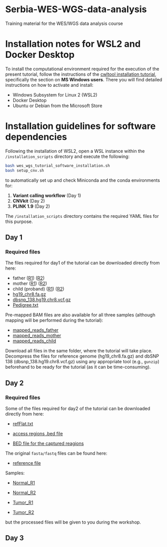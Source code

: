 # Serbia-WES-WGS-data-analysis
Training material for the WES/WGS data analysis course

# Installation notes for WSL2 and Docker Desktop

To install the computational environment required for the execution of the present tutorial, follow the instructions of the [cwltool installation tutorial](https://github.com/common-workflow-language/cwltool), specifically the section on **MS Windows users**. There you will find detailed instructions on how to activate and install:

- Windows Subsystem for Linux 2 (WSL2)
- Docker Desktop
- Ubuntu or Debian from the Microsoft Store

# Installation guidelines for software dependencies
Following the installation of WSL2, open a WSL instance within the `/installation_scripts` directory and execute the following:

```bash
bash wes_wgs_tutorial_software_installation.sh
bash setup_cnv.sh
```

to automatically set up and check Miniconda and the conda environments for: 

1. **Variant calling workflow** (Day 1)
2. **CNVkit** (Day 2)
3. **PLINK 1.9** (Day 2)

The `/installation_scripts` directory contains the required YAML files for this purpose.

## Day 1 

### Required files

The files required for day1 of the tutorial can be downloaded directly from here:

- father ([R1](https://zenodo.org/record/3243160/files/father_R1.fq.gz?download=1)) ([R2](https://zenodo.org/record/3243160/files/father_R2.fq.gz?download=1))
- mother ([R1](https://zenodo.org/record/3243160/files/mother_R1.fq.gz?download=1)) ([R2](https://zenodo.org/record/3243160/files/mother_R2.fq.gz?download=1))
- child (proband) ([R1](https://zenodo.org/record/3243160/files/proband_R1.fq.gz?download=1)) ([R2](https://zenodo.org/record/3243160/files/proband_R2.fq.gz?download=1))
- [hg19_chr8.fa.gz](https://zenodo.org/record/3243160/files/hg19_chr8.fa.gz?download=1)
- [dbsnp_138.hg19.chr8.vcf.gz](https://zenodo.org/record/3243160/files/dbsnp_138.hg19.chr8.vcf.gz?download=1)
- [Pedigree.txt](https://zenodo.org/record/3243160/files/Pedigree.txt?download=1)

Pre-mapped BAM files are also available for all three samples (although mapping will be performed during the tutorial):

- [mapped_reads_father](https://zenodo.org/record/3243160/files/mapped_reads_father.bam?download=1)
- [mapped_reads_mother](https://zenodo.org/record/3243160/files/mapped_reads_mother.bam?download=1)
- [mapped_reads_child](https://zenodo.org/record/3243160/files/mapped_reads_proband.bam?download=1)

Download all files in the same folder, where the tutorial will take place. Decompress the files for reference genome (hg19_chr8.fa.gz) and dbSNP 138 (dbsnp_138.hg19.chr8.vcf.gz) using any appropriate tool (e.g., `gunzip`) beforehand to be ready for the tutorial (as it can be time-consuming).

## Day 2

### Required files

Some of the files required for day2 of the tutorial can be downloaded directly from here:

- [refFlat.txt](https://github.com/BiodataAnalysisGroup/Serbia-WES-WGS-data-analysis/blob/main/day%202/useful_files/refFlat.txt)

- [access regions .bed file](https://github.com/BiodataAnalysisGroup/Serbia-WES-WGS-data-analysis/blob/main/day%202/useful_files/access-5kb-mappable.hg19_chr5_chr12_chr17.bed)

- [BED file for the captured reagions](https://zenodo.org/record/5697358/files/capture_targets_chr5_12_17.bed)

The original `fasta/fastq` files can be found here:

- [reference file](https://zenodo.org/record/2582555/files/hg19.chr5_12_17.fa.gz)

Samples:

- [Normal_R1](https://zenodo.org/record/2582555/files/SLGFSK-N_231335_r1_chr5_12_17.fastq.gz)

- [Normal_R2](https://zenodo.org/record/2582555/files/SLGFSK-N_231335_r2_chr5_12_17.fastq.gz)

- [Tumor_R1](https://zenodo.org/record/2582555/files/SLGFSK-T_231336_r1_chr5_12_17.fastq.gz)

- [Tumor_R2](https://zenodo.org/record/2582555/files/SLGFSK-T_231336_r2_chr5_12_17.fastq.gz)

but the processed files will be given to you during the workshop.

## Day 3

